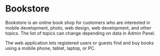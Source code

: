 # Bookstore

Bookstore is an online book shop for customers who are interested in mobile development, photo, web design, web development, and other topics. The list of topics can change depending on data in Admin Panel.

The web application lets registered users or guests find and buy books using a mobile phone, tablet, laptop, or PC.
